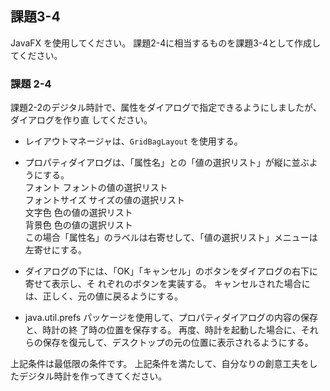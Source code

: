 ## 課題3-4

JavaFX を使用してください。
課題2-4に相当するものを課題3-4として作成してください。

### 課題 2-4

課題2-2のデジタル時計で、属性をダイアログで指定できるようにしましたが、ダイアログを作り直
してください。

* レイアウトマネージャは、`GridBagLayout` を使用する。

* プロパティダイアログは、「属性名」との「値の選択リスト」が縦に並ぶようにする。  
フォント フォントの値の選択リスト  
フォントサイズ サイズの値の選択リスト  
文字色 色の値の選択リスト  
背景色 色の値の選択リスト  
この場合「属性名」のラベルは右寄せして、「値の選択リスト」メニューは左寄せにする。

* ダイアログの下には、「OK」「キャンセル」のボタンをダイアログの右下に寄せて表示し、そ
れぞれのボタンを実装する。
キャンセルされた場合には、正しく、元の値に戻るようにする。

* java.util.prefs パッケージを使用して、プロパティダイアログの内容の保存と、時計の終
了時の位置を保存する。
再度、時計を起動した場合に、それらの保存を復元して、デスクトップの元の位置に表示されるようにする。

上記条件は最低限の条件です。
上記条件を満たして、自分なりの創意工夫をしたデジタル時計を作ってきてください。
